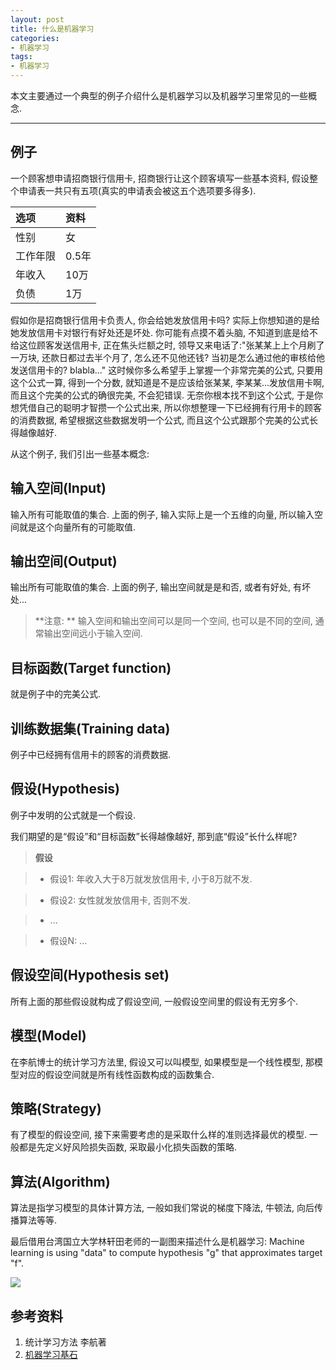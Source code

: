 ```yaml
---
layout: post
title: 什么是机器学习
categories:
- 机器学习
tags:
- 机器学习
---
```


本文主要通过一个典型的例子介绍什么是机器学习以及机器学习里常见的一些概念. 

---------------------------




## 例子

一个顾客想申请招商银行信用卡, 招商银行让这个顾客填写一些基本资料, 假设整个申请表一共只有五项(真实的申请表会被这五个选项要多得多). 

| 选项      | 资料   | 
| :-------- | :-----| 
| 性别      | 女     |
| 工作年限  | 0.5年  |
| 年收入    | 10万   |
| 负债      | 1万    |

假如你是招商银行信用卡负责人, 你会给她发放信用卡吗? 实际上你想知道的是给她发放信用卡对银行有好处还是坏处. 你可能有点摸不着头脑, 不知道到底是给不给这位顾客发送信用卡, 正在焦头烂额之时, 领导又来电话了:"张某某上上个月刷了一万块, 还款日都过去半个月了, 怎么还不见他还钱? 当初是怎么通过他的审核给他发送信用卡的?  blabla..." 这时候你多么希望手上掌握一个非常完美的公式, 只要用这个公式一算, 得到一个分数, 就知道是不是应该给张某某, 李某某...发放信用卡啊, 而且这个完美的公式的确很完美, 不会犯错误. 无奈你根本找不到这个公式, 于是你想凭借自己的聪明才智攒一个公式出来, 所以你想整理一下已经拥有行用卡的顾客的消费数据, 希望根据这些数据发明一个公式, 而且这个公式跟那个完美的公式长得越像越好. 

从这个例子, 我们引出一些基本概念: 




## 输入空间(Input)

输入所有可能取值的集合. 上面的例子, 输入实际上是一个五维的向量, 所以输入空间就是这个向量所有的可能取值. 




## 输出空间(Output)

输出所有可能取值的集合. 上面的例子, 输出空间就是是和否, 或者有好处, 有坏处... 

> **注意: ** 输入空间和输出空间可以是同一个空间, 也可以是不同的空间, 通常输出空间远小于输入空间. 




## 目标函数(Target function)

就是例子中的完美公式. 




## 训练数据集(Training data)

例子中已经拥有信用卡的顾客的消费数据. 




## 假设(Hypothesis)

例子中发明的公式就是一个假设. 

我们期望的是“假设”和“目标函数”长得越像越好, 那到底“假设”长什么样呢? 

> **假设**

> - 假设1: 年收入大于8万就发放信用卡, 小于8万就不发. 

> - 假设2: 女性就发放信用卡, 否则不发. 

> - ... 

> - 假设N: ... 




## 假设空间(Hypothesis set)

所有上面的那些假设就构成了假设空间, 一般假设空间里的假设有无穷多个. 




## 模型(Model)

在李航博士的统计学习方法里, 假设又可以叫模型, 如果模型是一个线性模型, 那模型对应的假设空间就是所有线性函数构成的函数集合. 




## 策略(Strategy)

有了模型的假设空间, 接下来需要考虑的是采取什么样的准则选择最优的模型. 一般都是先定义好风险损失函数, 采取最小化损失函数的策略. 




## 算法(Algorithm)

算法是指学习模型的具体计算方法, 一般如我们常说的梯度下降法, 牛顿法, 向后传播算法等等. 

最后借用台湾国立大学林轩田老师的一副图来描述什么是机器学习: Machine learning is using "data" to compute hypothesis "g" that approximates target "f".

<img src="{{ site.url }}/images/what-is-machine-learning/p1.png" class="center" />

 


## 参考资料

1. 统计学习方法 李航著
2. [机器学习基石](https://class.coursera.org/ntumlone-002)
